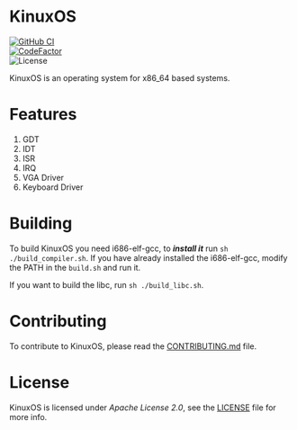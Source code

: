 # KinuxOS
[![GitHub CI](https://github.com/kushagra765/KinuxOS/actions/workflows/ci.yml/badge.svg?branch=main)](https://github.com/kushagra765/KinuxOS/actions/workflows/ci.yml)
<br/>
[![CodeFactor](https://www.codefactor.io/repository/github/kushagra765/kinuxos/badge)](https://www.codefactor.io/repository/github/kushagra765/kinuxos)
<br/>
![License](https://img.shields.io/badge/license-Apache%202.0-blue?style=flat-square)
<br/>

KinuxOS is an operating system for x86_64 based systems.

# Features
1. GDT
2. IDT
3. ISR
4. IRQ
5. VGA Driver
6. Keyboard Driver

# Building
To build KinuxOS you need i686-elf-gcc, to ***install it*** run ```sh ./build_compiler.sh```. If you have already installed the i686-elf-gcc, modify the PATH in the ```build.sh``` and run it.

If you want to build the libc, run ```sh ./build_libc.sh```.

# Contributing
To contribute to KinuxOS, please read the [CONTRIBUTING.md](https://github.com/kushagra765/KinuxOS/blob/dev/CONTRIBUTING.md) file.

# License
KinuxOS is licensed under _Apache License 2.0_, see the [LICENSE](https://github.com/kushagra765/KinuxOS/blob/main/LICENSE) file for more info.
